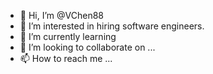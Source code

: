 - 👋 Hi, I’m @VChen88
- 👀 I’m interested in hiring software engineers.
- 🌱 I’m currently learning
- 💞️ I’m looking to collaborate on ...
- 📫 How to reach me ...

<!---
VChen88/VChen88 is a ✨ special ✨ repository because its `README.md` (this file) appears on your GitHub profile.
You can click the Preview link to take a look at your changes.
--->
